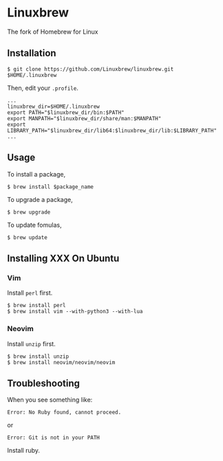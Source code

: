 # Linuxbrew

The fork of Homebrew for Linux


## Installation

```
$ git clone https://github.com/Linuxbrew/linuxbrew.git $HOME/.linuxbrew
```

Then, edit your `.profile`.

```
...
linuxbrew_dir=$HOME/.linuxbrew
export PATH="$linuxbrew_dir/bin:$PATH"
export MANPATH="$linuxbrew_dir/share/man:$MANPATH"
export LIBRARY_PATH="$linuxbrew_dir/lib64:$linuxbrew_dir/lib:$LIBRARY_PATH"
...
```


## Usage

To install a package,

```
$ brew install $package_name
```

To upgrade a package,

```
$ brew upgrade
```

To update fomulas,

```
$ brew update
```


## Installing XXX On Ubuntu

### Vim

Install `perl` first.

```
$ brew install perl
$ brew install vim --with-python3 --with-lua
```

### Neovim

Install `unzip` first.

```
$ brew install unzip
$ brew install neovim/neovim/neovim
```


## Troubleshooting

When you see something like:

```
Error: No Ruby found, cannot proceed.
```

or

```
Error: Git is not in your PATH
```

Install ruby.
